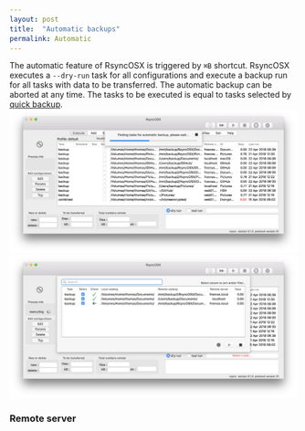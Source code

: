 ```yaml
---
layout: post
title:  "Automatic backups"
permalink: Automatic
---
```

The automatic feature of RsyncOSX is triggered by `⌘B` shortcut. RsyncOSX executes a `--dry-run` task for all configurations and execute a backup run for all tasks with data to be transferred. The automatic backup can be aborted at any time. The tasks to be executed is equal to tasks selected by [quick backup](/Quickbackup).
![ssh](/images/RsyncOSX/master/automatic/automatic1.png)
![ssh](/images/RsyncOSX/master/automatic/automatic2.png)

### Remote server
